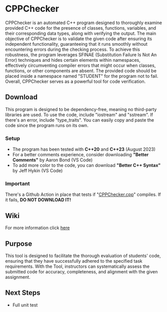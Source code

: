 # CPPChecker

CPPChecker is an automated C++ program designed to thoroughly examine provided C++ code for the presence of classes, functions, variables, and their corresponding data types, along with verifying the output. The main objective of CPPChecker is to validate the given code after ensuring its independent functionality, guaranteeing that it runs smoothly without encountering errors during the checking process. To achieve this robustness, the program leverages SFINAE (Substitution Failure Is Not An Error) techniques and hides certain elements within namespaces, effectively circumventing compiler errors that might occur when classes, functions, or other components are absent. The provided code should be placed inside a namespace named "STUDENT" for the program not to fail. Overall, CPPChecker serves as a powerful tool for code verification.

## Download

This program is designed to be dependency-free, meaning no third-party libraries are used. To use the code, include "iostream" and "sstream". If there's an error, include "type_traits". You can easily copy and paste the code since the program runs on its own.

### Setup

+ The program has been tested with **C++20** and **C++23** (August 2023)
+ For a better comments experience, consider downloading **"Better Comments"** by Aaron Bond (VS Code)
+ To add more color to the code, you can download **"Better C++ Syntax"** by Jeff Hykin (VS Code)

### Important

There's a Github Action in place that tests if "[CPPChecker.cpp](https://github.com/nguyen-vh/CPPChecker/tree/main/CPPChecker)" compiles. If it fails, **DO NOT DOWNLOAD IT!**

## Wiki

For more information click [here](https://github.com/nguyen-vh/CPPChecker/wiki)

## Purpose

This tool is designed to facilitate the thorough evaluation of students' code, ensuring that they have successfully adhered to the specified task requirements. With the Tool, instructors can systematically assess the submitted code for accuracy, completeness, and alignment with the given assignment.

## Next Steps

+ Full unit test
  





